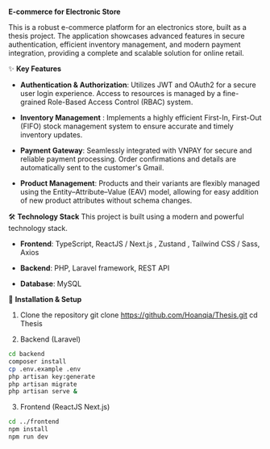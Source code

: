 **E-commerce for Electronic Store**

This is a robust e-commerce platform for an electronics store, built as a thesis project. The application showcases advanced features in secure authentication, efficient inventory management, and modern payment integration, providing a complete and scalable solution for online retail.

✨ **Key Features**

- **Authentication & Authorization**: Utilizes JWT and OAuth2 for a secure user login experience. Access to resources is managed by a fine-grained Role-Based Access Control (RBAC) system.

- **Inventory Management** : Implements a highly efficient First-In, First-Out (FIFO) stock management system to ensure accurate and timely inventory updates.

- **Payment Gateway**: Seamlessly integrated with VNPAY for secure and reliable payment processing. Order confirmations and details are automatically sent to the customer's Gmail.

- **Product Management**: Products and their variants are flexibly managed using the Entity–Attribute–Value (EAV) model, allowing for easy addition of new product attributes without schema changes.

🛠️ **Technology Stack**
    This project is built using a modern and powerful technology stack.

- **Frontend**: TypeScript, ReactJS / Next.js , Zustand , Tailwind CSS / Sass, Axios

- **Backend**: PHP, Laravel framework, REST API

- **Database**: MySQL

🚀 **Installation & Setup**

1. Clone the repository
    git clone https://github.com/Hoanqia/Thesis.git
    cd Thesis

2. Backend (Laravel)
```bash
cd backend
composer install
cp .env.example .env
php artisan key:generate
php artisan migrate
php artisan serve &
```
 3. Frontend (ReactJS Next.js)
 ```bash
cd ../frontend
npm install
npm run dev
```
